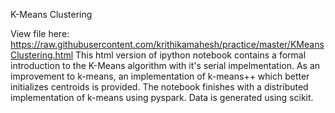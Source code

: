 K-Means Clustering

View file here: https://raw.githubusercontent.com/krithikamahesh/practice/master/KMeansClustering.html
This html version of ipython notebook contains a formal introduction to the K-Means algorithm with it's serial impelmentation.
As an improvement to k-means, an implementation of k-means++ which better initializes centroids is provided. 
The notebook finishes with a distributed implementation of k-means using pyspark.
Data is generated using scikit.

